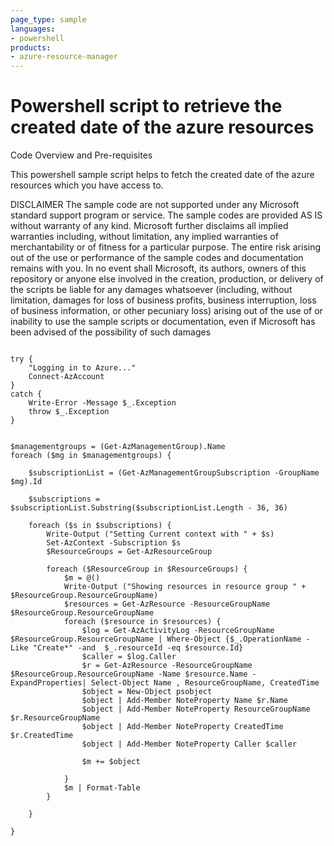 ```yaml
---
page_type: sample
languages:
- powershell
products:
- azure-resource-manager  
---
```

 
 
# Powershell script to retrieve the created date of the azure resources
 
Code Overview and Pre-requisites
 
This powershell sample script helps to fetch the created date of the azure resources which you have access to.
 
 
DISCLAIMER
The sample code are not supported under any Microsoft standard support program or service. The sample codes are provided AS IS without warranty of any kind. Microsoft further disclaims all implied warranties including, without limitation, any implied warranties of merchantability or of fitness for a particular purpose. The entire risk arising out of the use or performance of the sample codes and documentation remains with you. In no event shall Microsoft, its authors, owners of this repository or anyone else involved in the creation, production, or delivery of the scripts be liable for any damages whatsoever (including, without limitation, damages for loss of business profits, business interruption, loss of business information, or other pecuniary loss) arising out of the use of or inability to use the sample scripts or documentation, even if Microsoft has been advised of the possibility of such damages 
 
 
```

try {
    "Logging in to Azure..."
    Connect-AzAccount 
}
catch {
    Write-Error -Message $_.Exception
    throw $_.Exception
}


$managementgroups = (Get-AzManagementGroup).Name
foreach ($mg in $managementgroups) {
    
    $subscriptionList = (Get-AzManagementGroupSubscription -GroupName $mg).Id
    
    $subscriptions = $subscriptionList.Substring($subscriptionList.Length - 36, 36)

    foreach ($s in $subscriptions) {
        Write-Output ("Setting Current context with " + $s)
        Set-AzContext -Subscription $s
        $ResourceGroups = Get-AzResourceGroup 

        foreach ($ResourceGroup in $ResourceGroups) {    
            $m = @()
            Write-Output ("Showing resources in resource group " + $ResourceGroup.ResourceGroupName)
            $resources = Get-AzResource -ResourceGroupName $ResourceGroup.ResourceGroupName
            foreach ($resource in $resources) {
                $log = Get-AzActivityLog -ResourceGroupName $ResourceGroup.ResourceGroupName | Where-Object {$_.OperationName -Like "Create*" -and  $_.resourceId -eq $resource.Id}
                $caller = $log.Caller
                $r = Get-AzResource -ResourceGroupName $ResourceGroup.ResourceGroupName -Name $resource.Name -ExpandProperties| Select-Object Name , ResourceGroupName, CreatedTime 
                $object = New-Object psobject
                $object | Add-Member NoteProperty Name $r.Name 
                $object | Add-Member NoteProperty ResourceGroupName $r.ResourceGroupName
                $object | Add-Member NoteProperty CreatedTime $r.CreatedTime
                $object | Add-Member NoteProperty Caller $caller

                $m += $object

            }
            $m | Format-Table
        } 

    }

}
```
